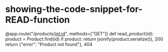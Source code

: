 # showing-the-code-snippet-for-READ-function
@app.route("/products/<int:id>", methods=["GET"])
def read_product(id):
    product = Product.find(id)
    if product:
        return jsonify(product.serialize()), 200
    return {"error": "Product not found"}, 404
